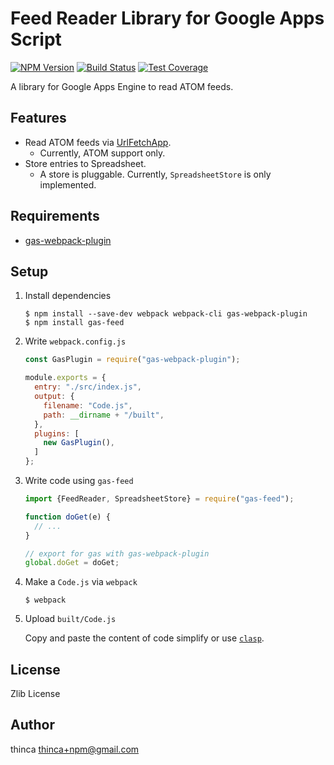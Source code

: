 Feed Reader Library for Google Apps Script
==========================================

[![NPM Version][npm-image]][npm-url]
[![Build Status][travis-image]][travis-url]
[![Test Coverage][codecov-image]][codecov-url]

A library for Google Apps Engine to read ATOM feeds.

Features
--------

- Read ATOM feeds via [UrlFetchApp](https://developers.google.com/apps-script/reference/url-fetch/url-fetch-app).
  - Currently, ATOM support only.
- Store entries to Spreadsheet.
  - A store is pluggable.  Currently, `SpreadsheetStore` is only implemented.

Requirements
------------

- [gas-webpack-plugin](https://github.com/fossamagna/gas-webpack-plugin)

Setup
-----

1.  Install dependencies

    ```
    $ npm install --save-dev webpack webpack-cli gas-webpack-plugin
    $ npm install gas-feed
    ```

2.  Write `webpack.config.js`

    ```javascript
    const GasPlugin = require("gas-webpack-plugin");

    module.exports = {
      entry: "./src/index.js",
      output: {
        filename: "Code.js",
        path: __dirname + "/built",
      },
      plugins: [
        new GasPlugin(),
      ]
    };
    ```

3.  Write code using `gas-feed`

    ```javascript
    import {FeedReader, SpreadsheetStore} = require("gas-feed");

    function doGet(e) {
      // ...
    }

    // export for gas with gas-webpack-plugin
    global.doGet = doGet;
    ```

4.  Make a `Code.js` via `webpack`

    ```
    $ webpack
    ```

5.  Upload `built/Code.js`

    Copy and paste the content of code simplify or use [`clasp`](https://developers.google.com/apps-script/guides/clasp).

License
-------

Zlib License

Author
------

thinca <thinca+npm@gmail.com>


[npm-image]: https://img.shields.io/npm/v/gas-feed.svg
[npm-url]: https://npmjs.org/package/gas-feed
[travis-image]: https://travis-ci.com/thinca/gas-feed.svg?branch=master
[travis-url]: https://travis-ci.com/thinca/gas-feed
[codecov-image]: https://codecov.io/gh/thinca/gas-feed/branch/master/graph/badge.svg
[codecov-url]: https://codecov.io/gh/thinca/gas-feed
